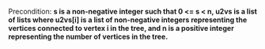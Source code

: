 Precondition: **s is a non-negative integer such that 0 <= s < n, u2vs is a list of lists where u2vs[i] is a list of non-negative integers representing the vertices connected to vertex i in the tree, and n is a positive integer representing the number of vertices in the tree.**